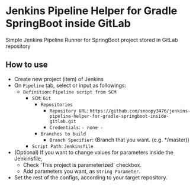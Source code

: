 # Jenkins Pipeline Helper for Gradle SpringBoot inside GitLab
Simple Jenkins Pipeline Runner for SpringBoot project stored in GitLab repository

## How to use
- Create new project (item) of Jenkins
- On `Pipeline` tab, select or input as followings:
  - `Definition`: `Pipeline script from SCM`
    - `SCM`: `Git`
      - `Repositories`
        - `Repository URL`: `https://github.com/snoopy3476/jenkins-pipeline-helper-for-gradle-springboot-inside-gitlab.git`
        - `Credentials`: `- none -`
      - `Branches to build`
        - `Branch Specifier`: (Branch that you want. (e.g. */master))
    - `Script Path`: `Jenkinsfile`
- (Optional) If you want to change values for parameters inside the Jenkinsfile,
  - Check 'This project is parameterized' checkbox.
  - Add parameters you want, as `String Parameter`.
- Set the rest of the configs, according to your target repository.
